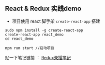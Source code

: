 ## React & Redux 实践demo

- 项目使用 react 脚手架 `create-react-app` 搭建
```
sudo npm install -g create-react-app
create-react-app react_demo
cd react_demo

npm run start //启动项目
```

贴一下笔记链接 ：
[Redux录播笔记](https://note.youdao.com/ynoteshare1/index.html?id=3b4dffafae689824ce01a78f5af5e668&type=note)